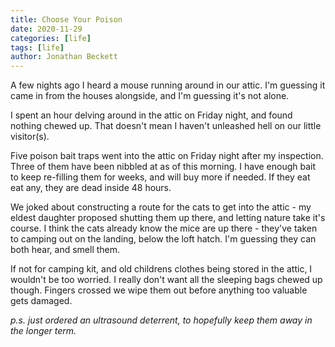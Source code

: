 ```yaml
---
title: Choose Your Poison
date: 2020-11-29
categories: [life]
tags: [life]
author: Jonathan Beckett
---
```


A few nights ago I heard a mouse running around in our attic. I'm guessing it came in from the houses alongside, and I'm guessing it's not alone.

I spent an hour delving around in the attic on Friday night, and found nothing chewed up. That doesn't mean I haven't unleashed hell on our little visitor(s).

Five poison bait traps went into the attic on Friday night after my inspection. Three of them have been nibbled at as of this morning. I have enough bait to keep re-filling them for weeks, and will buy more if needed. If they eat eat any, they are dead inside 48 hours.

We joked about constructing a route for the cats to get into the attic - my eldest daughter proposed shutting them up there, and letting nature take it's course. I think the cats already know the mice are up there - they've taken to camping out on the landing, below the loft hatch. I'm guessing they can both hear, and smell them.

If not for camping kit, and old childrens clothes being stored in the attic, I wouldn't be too worried. I really don't want all the sleeping bags chewed up though. Fingers crossed we wipe them out before anything too valuable gets damaged.

*p.s. just ordered an ultrasound deterrent, to hopefully keep them away in the longer term.*